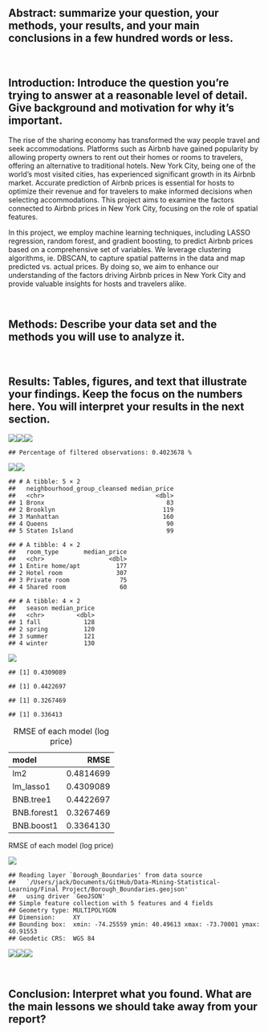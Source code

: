 ## Abstract: summarize your question, your methods, your results, and your main conclusions in a few hundred words or less.

 

## Introduction: Introduce the question you’re trying to answer at a reasonable level of detail. Give background and motivation for why it’s important.

The rise of the sharing economy has transformed the way people travel
and seek accommodations. Platforms such as Airbnb have gained popularity
by allowing property owners to rent out their homes or rooms to
travelers, offering an alternative to traditional hotels. New York City,
being one of the world’s most visited cities, has experienced
significant growth in its Airbnb market. Accurate prediction of Airbnb
prices is essential for hosts to optimize their revenue and for
travelers to make informed decisions when selecting accommodations. This
project aims to examine the factors connected to Airbnb prices in New
York City, focusing on the role of spatial features.

In this project, we employ machine learning techniques, including LASSO
regression, random forest, and gradient boosting, to predict Airbnb
prices based on a comprehensive set of variables. We leverage clustering
algorithms, ie. DBSCAN, to capture spatial patterns in the data and map
predicted vs. actual prices. By doing so, we aim to enhance our
understanding of the factors driving Airbnb prices in New York City and
provide valuable insights for hosts and travelers alike.

 

## Methods: Describe your data set and the methods you will use to analyze it.

 

## Results: Tables, figures, and text that illustrate your findings. Keep the focus on the numbers here. You will interpret your results in the next section.

![](Final-Project_files/figure-markdown_strict/2-1.png)![](Final-Project_files/figure-markdown_strict/2-2.png)![](Final-Project_files/figure-markdown_strict/2-3.png)

    ## Percentage of filtered observations: 0.4023678 %

![](Final-Project_files/figure-markdown_strict/3-1.png)![](Final-Project_files/figure-markdown_strict/3-2.png)

    ## # A tibble: 5 × 2
    ##   neighbourhood_group_cleansed median_price
    ##   <chr>                               <dbl>
    ## 1 Bronx                                  83
    ## 2 Brooklyn                              119
    ## 3 Manhattan                             160
    ## 4 Queens                                 90
    ## 5 Staten Island                          99

    ## # A tibble: 4 × 2
    ##   room_type       median_price
    ##   <chr>                  <dbl>
    ## 1 Entire home/apt          177
    ## 2 Hotel room               307
    ## 3 Private room              75
    ## 4 Shared room               60

    ## # A tibble: 4 × 2
    ##   season median_price
    ##   <chr>         <dbl>
    ## 1 fall            128
    ## 2 spring          120
    ## 3 summer          121
    ## 4 winter          130

![](Final-Project_files/figure-markdown_strict/3-3.png)

    ## [1] 0.4309089

    ## [1] 0.4422697

    ## [1] 0.3267469

    ## [1] 0.336413

<table>
<caption>RMSE of each model (log price)</caption>
<thead>
<tr class="header">
<th style="text-align: left;">model</th>
<th style="text-align: right;">RMSE</th>
</tr>
</thead>
<tbody>
<tr class="odd">
<td style="text-align: left;">lm2</td>
<td style="text-align: right;">0.4814699</td>
</tr>
<tr class="even">
<td style="text-align: left;">lm_lasso1</td>
<td style="text-align: right;">0.4309089</td>
</tr>
<tr class="odd">
<td style="text-align: left;">BNB.tree1</td>
<td style="text-align: right;">0.4422697</td>
</tr>
<tr class="even">
<td style="text-align: left;">BNB.forest1</td>
<td style="text-align: right;">0.3267469</td>
</tr>
<tr class="odd">
<td style="text-align: left;">BNB.boost1</td>
<td style="text-align: right;">0.3364130</td>
</tr>
</tbody>
</table>

RMSE of each model (log price)

![](Final-Project_files/figure-markdown_strict/4-1.png)

    ## Reading layer `Borough_Boundaries' from data source 
    ##   `/Users/jack/Documents/GitHub/Data-Mining-Statistical-Learning/Final Project/Borough_Boundaries.geojson' 
    ##   using driver `GeoJSON'
    ## Simple feature collection with 5 features and 4 fields
    ## Geometry type: MULTIPOLYGON
    ## Dimension:     XY
    ## Bounding box:  xmin: -74.25559 ymin: 40.49613 xmax: -73.70001 ymax: 40.91553
    ## Geodetic CRS:  WGS 84

![](Final-Project_files/figure-markdown_strict/7-1.png)![](Final-Project_files/figure-markdown_strict/7-2.png)![](Final-Project_files/figure-markdown_strict/7-3.png)

 

## Conclusion: Interpret what you found. What are the main lessons we should take away from your report?
